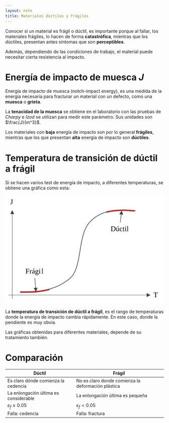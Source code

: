```yaml
---
layout: note
title: Materiales dúctiles y frágiles
---
```


Conocer si un material es frágil o dúctil, es importante porque al fallar, los materiales frágiles, lo hacen de forma **catastrófica**, mientras que los dúctiles, presentan antes síntomas que son **perceptibles**.

Además, dependiendo de las condiciones de trabajo, el material puede necesitar cierta resistencia al impacto.

# Energía de impacto de muesca $J$
Energía de impacto de muesca (notch-impact energy), es una medida de la energía necesaria para fracturar un material con un defecto, como una **muesca** o **grieta**.

La **tenacidad de la muesca** se obtiene en el laboratorio con las pruebas de *Charpy* e *Izod* se utilizan para medir este parámetro. Sus unidades son $\frac{J}{m^3}$.

Los materiales con **baja** energía de impacto son por lo general **frágiles**, mientras que los que presentan **alta** energía de impacto son **dúctiles**.

# Temperatura de transición de dúctil a frágil

Si se hacen varios test de energía de impacto, a diferentes temperaturas, se obtiene una gráfica como esta:

![Gráfica energía de impacto vs Temperatura](../../img/grafica-energia-impacto-temperatura.svg)

La **temperatura de transición de dúctil a frágil**, es el rango de temperaturas donde la energía de impacto cambia rápidamente. En este caso, donde la pendiente es muy obvia.

Las gráficas obtenidas para diferentes materiales, depende de su tratamiento también.

# Comparación

| Dúctil                                | Frágil                                             |
| -                                     | -                                                  |
| Es claro dónde comienza la cedencia   | No es claro donde comienza la deformación plástica |
| La enlongación última es considerable | La enlongación última es pequeña                   |
| $\varepsilon_f \geq 0.05$             | $\varepsilon_f < 0.05$                             |
| Falla: cedencia                       | Falla: fractura                                    |
